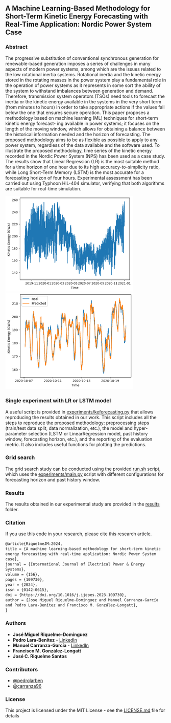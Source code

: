 ## A Machine Learning-Based Methodology for Short-Term Kinetic Energy Forecasting with Real-Time Application: Nordic Power System Case

### Abstract
The progressive substitution of conventional synchronous generation for renewable-based generation imposes a series of challenges in many aspects of modern power systems, among which are the issues related to the low rotational inertia systems. Rotational inertia and the kinetic energy stored in the rotating masses in the power system play a fundamental role in the operation
of power systems as it represents in some sort the ability of the system to withstand imbalances between generation and demand.
Therefore, transmission system operators (TSOs) need tools to forecast the inertia or the kinetic energy available in the systems in
the very short term (from minutes to hours) in order to take appropriate actions if the values fall below the one that ensures secure
operation. This paper proposes a methodology based on machine learning (ML) techniques for short-term kinetic energy forecast-
ing available in power systems; it focuses on the length of the moving window, which allows for obtaining a balance between the
historical information needed and the horizon of forecasting. The proposed methodology aims to be as flexible as possible to apply
to any power system, regardless of the data available and the software used. To illustrate the proposed methodology, time series
of the kinetic energy recorded in the Nordic Power System (NPS) has been used as a case study. The results show that Linear
Regression (LR) is the most suitable method for a time horizon of one hour due to its high accuracy-to-simplicity ratio, while
Long Short-Term Memory (LSTM) is the most accurate for a forecasting horizon of four hours. Experimental assessment has been
carried out using Typhoon HIL-404 simulator, verifying that both algorithms are suitable for real-time simulation.

<img src='figures/historic.png' width='400'><img src='figures/predsMean.png' width='400'>

### Single experiment with LR or LSTM model

A useful script is provided in [experiments/keforecasting.py](experiments/keforecasting.py) that allows reproducing the results obtained in our work.
This script includes all the steps to reproduce the proposed methodology: preprocessing steps (train/test data split, data normalization, etc.), the model and hyper-parameter selection (LSTM or LinearRegression model, past history window, forecasting horizon, etc.), and the reporting of the evaluation metric. It also includes
useful functions for plotting the predictions.


### Grid search

The grid search study can be conducted using the provided [run.sh](run.sh) script, which uses the [experiments/main.py](experiments/main.py) script with different configurations for forecasting horizon and past history window.

### Results

The results obtained in our experimental study are provided in the [results](#results/) folder.

### Citation <a name="citation"></a>

If you use this code in your research, please cite this research article.

```
@article{RiquelmeJM:2024,
title = {A machine learning-based methodology for short-term kinetic energy forecasting with real-time application: Nordic Power System case},
journal = {International Journal of Electrical Power & Energy Systems},
volume = {156},
pages = {109730},
year = {2024},
issn = {0142-0615},
doi = {https://doi.org/10.1016/j.ijepes.2023.109730},
author = {Jose Miguel Riquelme-Dominguez and Manuel Carranza-García and Pedro Lara-Benítez and Francisco M. González-Longatt},
}
```

### Authors <a name="authors"></a>

* **José Miguel Riquelme-Dominguez**
* **Pedro Lara-Benítez** - [LinkedIn](www.linkedin.com/in/pedrolarben)
* **Manuel Carranza-García** - [LinkedIn](https://www.linkedin.com/in/manuelcarranzagarcia96/)
* **Francisco M. González-Longatt**
* **José C. Riquelme Santos**

### Contributors
* [@pedrolarben](https://github.com/pedrolarben)
* [@carranza96](https://github.com/carranza96)

### License<a name="license"></a>

This project is licensed under the MIT License - see the [LICENSE.md](LICENSE.md) file for details
